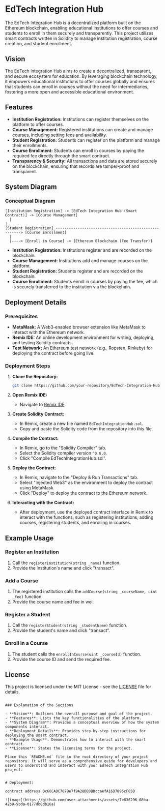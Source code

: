# EdTech Integration Hub

The EdTech Integration Hub is a decentralized platform built on the Ethereum blockchain, enabling educational institutions to offer courses and students to enroll in them securely and transparently. This project utilizes smart contracts written in Solidity to manage institution registration, course creation, and student enrollment.

## Vision

The EdTech Integration Hub aims to create a decentralized, transparent, and secure ecosystem for education. By leveraging blockchain technology, it empowers educational institutions to offer courses globally and ensures that students can enroll in courses without the need for intermediaries, fostering a more open and accessible educational environment.

## Features

- **Institution Registration:** Institutions can register themselves on the platform to offer courses.
- **Course Management:** Registered institutions can create and manage courses, including setting fees and availability.
- **Student Registration:** Students can register on the platform and manage their enrollments.
- **Course Enrollment:** Students can enroll in courses by paying the required fee directly through the smart contract.
- **Transparency & Security:** All transactions and data are stored securely on the blockchain, ensuring that records are tamper-proof and transparent.

## System Diagram

### Conceptual Diagram

```
[Institution Registration] -> [EdTech Integration Hub (Smart Contract)] -> [Course Management]
  |                                                                                  |
[Student Registration] ------------------------------------------------------> [Course Enrollment]
  |
  |----> [Enroll in Course] -> [Ethereum Blockchain (Fee Transfer)]
```

- **Institution Registration:** Institutions register and are recorded on the blockchain.
- **Course Management:** Institutions add and manage courses on the platform.
- **Student Registration:** Students register and are recorded on the blockchain.
- **Course Enrollment:** Students enroll in courses by paying the fee, which is securely transferred to the institution via the blockchain.

## Deployment Details



### Prerequisites

- **MetaMask:** A Web3-enabled browser extension like MetaMask to interact with the Ethereum network.
- **Remix IDE:** An online development environment for writing, deploying, and testing Solidity contracts.
- **Test Network:** An Ethereum test network (e.g., Ropsten, Rinkeby) for deploying the contract before going live.

### Deployment Steps

1. **Clone the Repository:**
   ```bash
   git clone https://github.com/your-repository/EdTech-Integration-Hub.git
   ```

2. **Open Remix IDE:**
   - Navigate to [Remix IDE](https://remix.ethereum.org/).
   
3. **Create Solidity Contract:**
   - In Remix, create a new file named `EdTechIntegrationHub.sol`.
   - Copy and paste the Solidity code from the repository into this file.

4. **Compile the Contract:**
   - In Remix, go to the "Solidity Compiler" tab.
   - Select the Solidity compiler version `^0.8.0`.
   - Click "Compile EdTechIntegrationHub.sol".

5. **Deploy the Contract:**
   - In Remix, navigate to the "Deploy & Run Transactions" tab.
   - Select "Injected Web3" as the environment to deploy the contract using MetaMask.
   - Click "Deploy" to deploy the contract to the Ethereum network.

6. **Interacting with the Contract:**
   - After deployment, use the deployed contract interface in Remix to interact with the functions, such as registering institutions, adding courses, registering students, and enrolling in courses.

## Example Usage

### Register an Institution

1. Call the `registerInstitution(string _name)` function.
2. Provide the institution's name and click "transact".

### Add a Course

1. The registered institution calls the `addCourse(string _courseName, uint _fee)` function.
2. Provide the course name and fee in wei.

### Register a Student

1. Call the `registerStudent(string _studentName)` function.
2. Provide the student's name and click "transact".

### Enroll in a Course

1. The student calls the `enrollInCourse(uint _courseId)` function.
2. Provide the course ID and send the required fee.

## License

This project is licensed under the MIT License - see the [LICENSE](LICENSE) file for details.
```

### Explanation of the Sections

- **Vision**: Outlines the overall purpose and goal of the project.
- **Features**: Lists the key functionalities of the platform.
- **System Diagram**: Provides a conceptual overview of how the system components interact.
- **Deployment Details**: Provides step-by-step instructions for deploying the smart contract.
- **Example Usage**: Demonstrates how to interact with the smart contract.
- **License**: States the licensing terms for the project.

Place this `README.md` file in the root directory of your project repository. It will serve as a comprehensive guide for developers and users to understand and interact with your EdTech Integration Hub project.


# Deployment:

contract address 0x66CADC7879e7f9A28DB9BDccaefA16D7895cF05D

![image](https://github.com/user-attachments/assets/7e836296-08ba-42b9-9bda-0177db8db16a)

